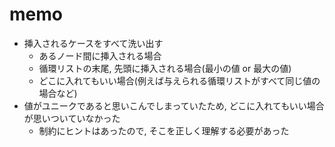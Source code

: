 # memo

- 挿入されるケースをすべて洗い出す
  - あるノード間に挿入される場合
  - 循環リストの末尾, 先頭に挿入される場合(最小の値 or 最大の値)
  - どこに入れてもいい場合(例えば与えられる循環リストがすべて同じ値の場合など)
- 値がユニークであると思いこんでしまっていたため, どこに入れてもいい場合が思いついていなかった
  - 制約にヒントはあったので, そこを正しく理解する必要があった
